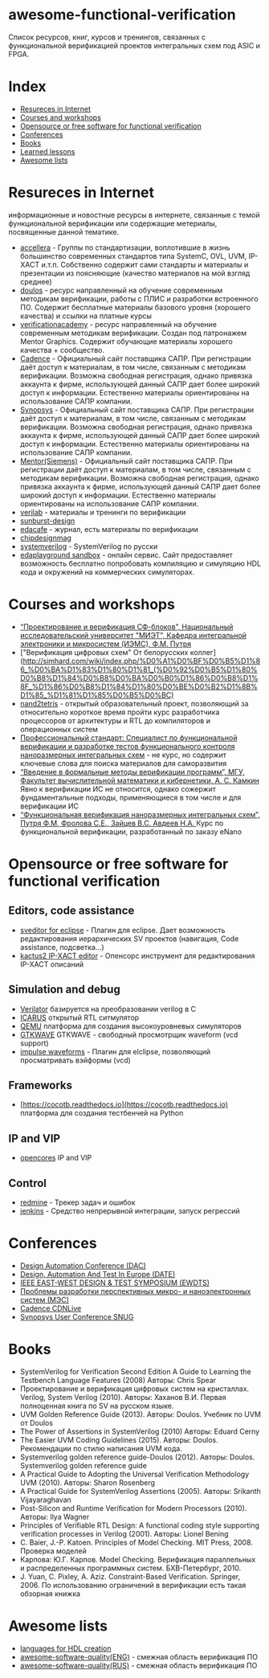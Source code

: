 # awesome-functional-verification

Список ресурсов, книг, курсов и тренингов, связанных с функциональной верификацией проектов интегральных схем под ASIC и FPGA.

# Index

* [Resureces in Internet](#resureces-in-internet)
* [Courses and workshops](#courses-and-workshops)
* [Opensource or free software for functional verification](#opensource-or-free-software-for-functional-verification)
* [Conferences](#conferences)
* [Books](#Books)
* [Learned lessons](#learned-lessons)
* [Awesome lists](#awesome-lists)

# Resureces in Internet

информационные и новостные ресурсы в интернете, связанные с темой функциональной верификации или содержащие метериалы, посвященные данной тематике.

* [accellera](http://www.accellera.org) - Группы по стандартизации, воплотившие в жизнь большинство современных стандартов типа SystemC, OVL, UVM, IP-XACT и.т.п. Собственно содержит сами стандарты и материалы и презентации из поясняющие (качество материалов на мой взгляд среднее)
* [doulos](http://www.doulos.com) - ресурс направленный на обучение современным методикам верификации, работы с ПЛИC и разработки встроенного ПО. Содержит бесплатные материалы базового уровня (хорошего качества) и ссылки на платные курсы
* [verificationacademy](http://www.verificationacademy.com) - ресурс направленный на обучение современным методикам верификации. Создан под патронажем Mentor Graphics. Содержит обучающие материалы хорошего качества + сообщество.
* [Cadence](http://www.cadence.com) - Официальный сайт поставщика САПР. При регистрации даёт доступ к материалам, в том числе, связанным с методикам верификации. Возможна свободная регистрация, однако привязка аккаунта к фирме, использующей данный САПР дает более широкий доступ к информации. Естественно материалы ориентированы на использование САПР компании.
* [Synopsys](http://www.synopsys.com) - Официальный сайт поставщика САПР. При регистрации даёт доступ к материалам, в том числе, связанным с методикам верификации. Возможна свободная регистрация, однако привязка аккаунта к фирме, использующей данный САПР дает более широкий доступ к информации. Естественно материалы ориентированы на использование САПР компании.
* [Mentor(Siemens)](http://www.mentor.com) - Официальный сайт поставщика САПР. При регистрации даёт доступ к материалам, в том числе, связанным с методикам верификации. Возможна свободная регистрация, однако привязка аккаунта к фирме, использующей данный САПР дает более широкий доступ к информации. Естественно материалы ориентированы на использование САПР компании.
* [verilab](http://www.verilab.com/resources/papers-and-presentations/) - материалы и тренинги по верификации
* [sunburst-design](http://www.sunburst-design.com/papers/)
* [edacafe](http://www10.edacafe.com) - журнал, есть материалы по верификации
* [chipdesignmag](http://chipdesignmag.com)
* [systemverilog](http://systemverilog.ru/) - SystemVerilog по русски
* [edaplayground sandbox](https://www.edaplayground.com/) - онлайн сервис. Сайт  предоставляет возможность бесплатно  попробовать компиляцию и симуляцию HDL кода и окружений на коммерческих симуляторах.



# Courses and workshops

* [“Проектирование и верификация СФ-блоков”, Национальный исследовательский университет "МИЭТ", Кафедра интегральной электроники и микросистем (ИЭМС), Ф.М. Путря](https://miet.ru/upload/iblock/401/Annot_PRO_13_2.pdf)
* ["Верификация цифровых схем" От белорусских коллег](http://simhard.com/wiki/index.php/%D0%A1%D0%BF%D0%B5%D1%86_%D0%BA%D1%83%D1%80%D1%81_(%D0%92%D0%B5%D1%80%D0%B8%D1%84%D0%B8%D0%BA%D0%B0%D1%86%D0%B8%D1%8F_%D1%86%D0%B8%D1%84%D1%80%D0%BE%D0%B2%D1%8B%D1%85_%D1%81%D1%85%D0%B5%D0%BC)
* [nand2tetris](https://www.nand2tetris.org/) - открытый образовательный проект, позволяющий за относительно короткое время пройти курс разработчика процессоров от архитектуры и RTL до компиляторов и операционных систем
* [Профессиональный стандарт: Специалист по функциональной верификации и разработке тестов функционального контроля наноразмерных интегральных схем](http://www.garant.ru/products/ipo/prime/doc/70563026/) - не курс, но содержит ключевые слова для поиска материалов для саморазвития
* [“Введение в формальные методы верификации программ”, МГУ, Факультет вычислительной математики и кибернетики,  А. С. Камкин ](http://sp.cs.msu.ru/courses/vmp/kamkin_mc2018.pdf) Явно к верификации ИС не относится, однако сожержит фундаментальные подходы, применяющиеся в том числе и для верификации ИС
* [“Функциональная верификация наноразмерных интегральных схем”,  Путря Ф.М, Фролова С.Е., Зайцев В.С. Авдеев Н.А. ](https://edunano.ru/courses/funktsionalnaya-verifikatsiya-nanorazmernykh-integralnykh-skhem/) Курс по функциональной верификации, разработанный по заказу eNano



# Opensource or free software for functional verification

## Editors, code assistance

* [sveditor for eclipse](http://marketplace.eclipse.org/content/sveditor) - Плагин для eclipse. Дает возможность редактирования иерархических SV проектов (навигация, Code assistance, подсветка…)
* [kactus2 IP-XACT editor](https://sourceforge.net/projects/kactus2/) - Опенсорс инструмент для редактирования IP-XACT описаний

## Simulation and debug

* [Verilator](http://www.veripool.org/wiki/verilator) базируется на преобразовании verilog в С
* [ICARUS](http://iverilog.icarus.com) открытый RTL ситмулятор
* [QEMU](http://wiki.qemu.org/Main_Page) платформа для создания высокоуровневых симуляторов
* [GTKWAVE](http://gtkwave.sourceforge.net) GTKWAVE - свободный просмотрщик waveform (vcd support)
* [impulse waveforms](https://marketplace.eclipse.org/content/impulse#group-screenshots) - Плагин для elclipse, позволяющий просматривать вэйформы (vcd)


## Frameworks

* [https://cocotb.readthedocs.io](https://cocotb.readthedocs.io) платформа для создания тестбенчей на Python

## IP and VIP

* [opencores](https://opencores.org/howto/eda) IP and VIP

## Control

* [redmine](http://www.redmine.org/) - Трекер задач и ошибок
* [jenkins](https://jenkins.io/)  - Средство непрерывной интеграции, запуск регрессий
     

# Conferences

* [Design Automation Conference (DAC)](https://dac.com/)
* [Design, Automation And Test In Europe (DATE)](https://www.date-conference.com/)
* [IEEE EAST-WEST DESIGN & TEST SYMPOSIUM (EWDTS)](https://conf.ewdtest.com/)
* [Проблемы разработки перспективных  микро- и наноэлектронных систем (МЭС)](http://www.mes-conference.ru/index.php?ls=ru)
* [Cadence CDNLive](https://www.cadence.com/content/cadence-www/global/en_US/home/cdnlive.html)
* [Synopsys User Conference SNUG](https://www.synopsys.com/community/snug.html)

# Books

* SystemVerilog for Verification Second Edition A Guide to Learning the  Testbench Language Features (2008)  Авторы: Chris Spear
* Проектирование и верификация цифровых систем на кристаллах. Verilog,  System Verilog (2010).     Авторы: Хаханов В.И. Первая полноценная книга по SV на русском языке.
* UVM Golden Reference Guide (2013). Авторы: Doulos.  Учебник по UVM от Doulos
* The Power of Assertions in SystemVerilog (2010) Авторы: Eduard Cerny
* The Easier UVM Coding Guidelines (2015). Авторы: Doulos. Рекомендации по стилю написания UVM кода.
* Systemverilog golden reference guide-Doulos (2012). Авторы: Doulos. Systemverilog golden reference guide
* A Practical Guide to Adopting the Universal Verification Methodology UVM  (2010). Авторы: Sharon Rosenberg
* A Practical Guide for SystemVerilog Assertions (2005). Авторы: Srikanth Vijayaraghavan
* Post-Silicon and Runtime Verification for Modern Processors (2010). Авторы: Ilya Wagner
* Principles of Verifiable RTL Design: A functional coding style  supporting verification processes in Verilog (2001). Авторы: Lionel Bening
* C.  Baier, J.-P. Katoen. Principles of Model Checking. MIT Press, 2008. Проверка моделей
* Карпова: Ю.Г. Карпов. Model Checking. Верификация параллельных и распределенных программных систем. БХВ-Петербург, 2010.
* J.  Yuan, C. Pixley, A. Aziz. Constraint-Based Verification. Springer, 2006.  По  использованию ограничений в верификации есть такая обзорная книжка


# Awesome lists

* [languages for HDL creation](https://github.com/drom/awesome-hdl)
* [awesome-software-quality(ENG)](https://github.com/ligurio/awesome-software-quality#formal-software-verification) - смежная область верификация ПО
* [awesome-software-quality(RUS)](https://github.com/ligurio/awesome-software-quality#%D0%A4%D0%BE%D1%80%D0%BC%D0%B0%D0%BB%D1%8C%D0%BD%D0%B0%D1%8F-%D0%B2%D0%B5%D1%80%D0%B8%D1%84%D0%B8%D0%BA%D0%B0%D1%86%D0%B8%D1%8F-%D0%9F%D0%9E) - смежная область верификация ПО


